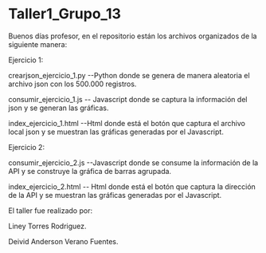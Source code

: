# Taller1_Grupo_13

Buenos días profesor, en el repositorio están los archivos organizados de la siguiente manera:

Ejercicio 1:

crearjson_ejercicio_1.py --Python donde se genera de manera aleatoria el archivo json con los 500.000 registros.

consumir_ejercicio_1.js -- Javascript donde se captura la información del json y se generan las gráficas.

index_ejercicio_1.html --Html donde está el botón que captura el archivo local json y se muestran las gráficas generadas por el Javascript.

Ejercicio 2:

consumir_ejercicio_2.js --Javascript donde se consume la información de la API y se construye la gráfica de barras agrupada.

index_ejercicio_2.html -- Html donde está el botón que captura la dirección de la API y se muestran las gráficas generadas por el Javascript.

El taller fue realizado por:

Liney Torres Rodriguez.

Deivid Anderson Verano Fuentes.
